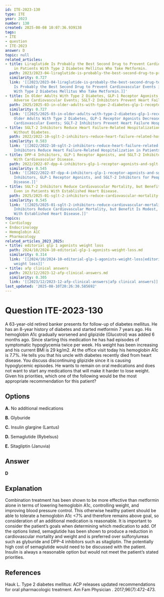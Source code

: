 ```yaml
---
id: ITE-2023-130
type: ITE
year: 2023
number: 130
created: 2025-08-08 10:07:36.939138
tags:
- ITE
- question
- ITE-2023
answer: D
topic: null
related_articles:
- title: Liraglutide Is Probably the Best Second Drug to Prevent Cardiovascular Events
    in Patients With Type 2 Diabetes Mellitus Who Take Metformin.
  path: 2023/2023-04-liraglutide-is-probably-the-best-second-drug-to-prevent-card.md
  similarity: 0.727
  link: '[[2023/2023-04-liraglutide-is-probably-the-best-second-drug-to-prevent-card|Liraglutide
    Is Probably the Best Second Drug to Prevent Cardiovascular Events in Patients
    With Type 2 Diabetes Mellitus Who Take Metformin.]]'
- title: In Older Adults With Type 2 Diabetes, GLP-1 Receptor Agonists Decrease Major
    Adverse Cardiovascular Events; SGLT-2 Inhibitors Prevent Heart Failure Hospitalizations.
  path: 2025/2025-03-in-older-adults-with-type-2-diabetes-glp-1-receptor-agonists.md
  similarity: 0.727
  link: '[[2025/2025-03-in-older-adults-with-type-2-diabetes-glp-1-receptor-agonists|In
    Older Adults With Type 2 Diabetes, GLP-1 Receptor Agonists Decrease Major Adverse
    Cardiovascular Events; SGLT-2 Inhibitors Prevent Heart Failure Hospitalizations.]]'
- title: SGLT-2 Inhibitors Reduce Heart Failure-Related Hospitalization in Patients
    Without Diabetes.
  path: 2022/2022-10-sglt-2-inhibitors-reduce-heart-failure-related-hospitalizati.md
  similarity: 0.583
  link: '[[2022/2022-10-sglt-2-inhibitors-reduce-heart-failure-related-hospitalizati|SGLT-2
    Inhibitors Reduce Heart Failure-Related Hospitalization in Patients Without Diabetes.]]'
- title: DPP-4 Inhibitors, GLP-1 Receptor Agonists, and SGLT-2 Inhibitors for People
    With Cardiovascular Disease.
  path: 2022/2022-07-dpp-4-inhibitors-glp-1-receptor-agonists-and-sglt-2-inhibito.md
  similarity: 0.545
  link: '[[2022/2022-07-dpp-4-inhibitors-glp-1-receptor-agonists-and-sglt-2-inhibito|DPP-4
    Inhibitors, GLP-1 Receptor Agonists, and SGLT-2 Inhibitors for People With Cardiovascular
    Disease.]]'
- title: SGLT-2 Inhibitors Reduce Cardiovascular Mortality, but Benefit Is Modest,
    Even in Patients With Established Heart Disease.
  path: 2025/2025-01-sglt-2-inhibitors-reduce-cardiovascular-mortality-but-benefi.md
  similarity: 0.545
  link: '[[2025/2025-01-sglt-2-inhibitors-reduce-cardiovascular-mortality-but-benefi|SGLT-2
    Inhibitors Reduce Cardiovascular Mortality, but Benefit Is Modest, Even in Patients
    With Established Heart Disease.]]'
topics:
- Cardiology
- Endocrinology
- Hemoglobin A1C
- Pharmacology
related_articles_2023_2025:
- title: editorial glp 1 agonists weight loss
  path: 2024/10/2024-10-editorial-glp-1-agonists-weight-loss.md
  similarity: 0.314
  link: '[[2024/10/2024-10-editorial-glp-1-agonists-weight-loss|editorial glp 1 agonists
    weight loss]]'
- title: afp clinical answers
  path: 2023/12/2023-12-afp-clinical-answers.md
  similarity: 0.305
  link: '[[2023/12/2023-12-afp-clinical-answers|afp clinical answers]]'
last_updated: '2025-08-10T20:26:30.585692'
---
```


# Question ITE-2023-130

A 63-year-old retired banker presents for follow-up of diabetes mellitus. He has an 8-year history of diabetes and started metformin 7 years ago. His hemoglobin A1c gradually worsened and glipizide (Glucotrol) was added 6 months ago. Since starting this medication he has had episodes of symptomatic hypoglycemia twice per week. His weight has been increasing and his current BMI is 29 kg/m2. At the office visit today his hemoglobin A1c is 7.7%. He tells you that his uncle with diabetes recently died from heart disease. You discuss discontinuing glipizide since it is causing hypoglycemic episodes. He wants to remain on oral medications and does not want to start any medications that will make it harder to lose weight. Given his priorities, which one of the following would be the most appropriate recommendation for this patient?

## Options

**A.** No additional medications

**B.** Glyburide

**C.** Insulin glargine (Lantus)

**D.** Semaglutide (Rybelsus)

**E.** Sitagliptin (Januvia)

## Answer

**D**

## Explanation

Combination treatment has been shown to be more effective than metformin alone in terms of lowering hemoglobin A1c, controlling weight, and improving blood pressure control. This otherwise healthy patient should be able to tolerate a hemoglobin A1c <7% and therefore remains above goal, so consideration of an additional medication is reasonable. It is important to consider the patient’s goals when determining which medication to add. Of the options listed, semaglutide has been shown to produce a reduction in cardiovascular mortality and weight and is preferred over sulfonylureas such as glyburide and DPP-4 inhibitors such as sitagliptin. The potentially high cost of semaglutide would need to be discussed with the patient. Insulin is always a reasonable option but would not meet the patient’s stated priorities.

## References

Hauk L. Type 2 diabetes mellitus: ACP releases updated recommendations for oral pharmacologic treatment. Am Fam Physician . 2017;96(7):472-473.
